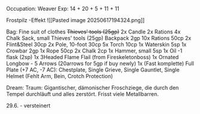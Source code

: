 
Occupation: Weaver
Exp: 14 + 20 + 5 + 11 + 11

Frostpilz -Effekt
![[Pasted image 20250617194324.png]]

Bag:
Fine suit of clothes
~~Thieves' tools (25gp)~~
2x Candle
2x Rations
4x Chalk
Sack, small
Thieves' tools (25gp)
Backpack 2gp
10x Rations 50cp
2x Flint&Steel 30cp
2x Pole, 10-foot 30cp
5x Torch 10cp
1x Waterskin 5sp
1x Crowbar 2gp
1x Rope 50cp
2x Chalk 2cp
1x Hammer, small 5sp
1x Oil -1 flask (2sp)
1x 3Headed Flame Flail (from Fireskeletonboss)
1x Ornated Longbow - 5 Arrows (20arrows for 5gp if buy newly)
1x (Fast komplette) Full Plate (+7 AC, -7 AC): Chestplate, Single Grieve, Single Gauntlet, Single Helmet (Fehlt Arm, Bein, Crotch Protection)

Dream:
Traum: Gigantischer, dämonischer Froschziege, die durch den Tempel durchläuft und alles zerstört. Frisst viele Metallbarren.

29.6. - versteinert 